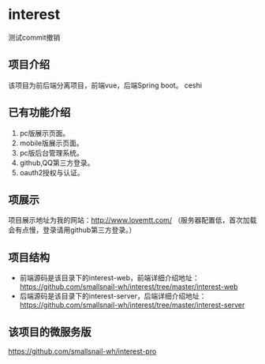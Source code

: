# interest
测试commit撤销
## 项目介绍
  该项目为前后端分离项目，前端vue，后端Spring boot。
ceshi
## 已有功能介绍
1. pc版展示页面。
2. mobile版展示页面。
3. pc版后台管理系统。
4. github,QQ第三方登录。
5. oauth2授权与认证。
  
## 项展示
  项目展示地址为我的网站：http://www.lovemtt.com/ （服务器配置低，首次加载会有点慢，登录请用github第三方登录。）

## 项目结构
- 前端源码是该目录下的interest-web，前端详细介绍地址：https://github.com/smallsnail-wh/interest/tree/master/interest-web
- 后端源码是该目录下的interest-server，后端详细介绍地址：https://github.com/smallsnail-wh/interest/tree/master/interest-server

## 该项目的微服务版
https://github.com/smallsnail-wh/interest-pro
